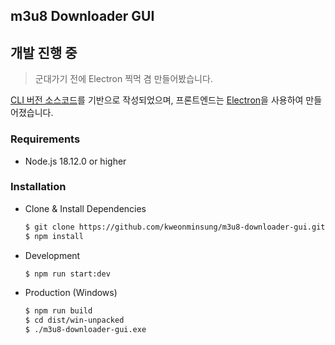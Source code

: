 ## m3u8 Downloader GUI

## 개발 진행 중

> 군대가기 전에 Electron 찍먹 겸 만들어봤습니다.

[CLI 버전 소스코드](https://github.com/kweonminsung/m3u8-downloader)를 기반으로 작성되었으며, 프론트엔드는 [Electron](https://www.electronjs.org/)을 사용하여 만들어졌습니다.

### Requirements

- Node.js 18.12.0 or higher

### Installation

- Clone & Install Dependencies

  ```bash
  $ git clone https://github.com/kweonminsung/m3u8-downloader-gui.git
  $ npm install
  ```

- Development
  ```bash
  $ npm run start:dev
  ```
- Production (Windows)
  ```bash
  $ npm run build
  $ cd dist/win-unpacked
  $ ./m3u8-downloader-gui.exe
  ```
